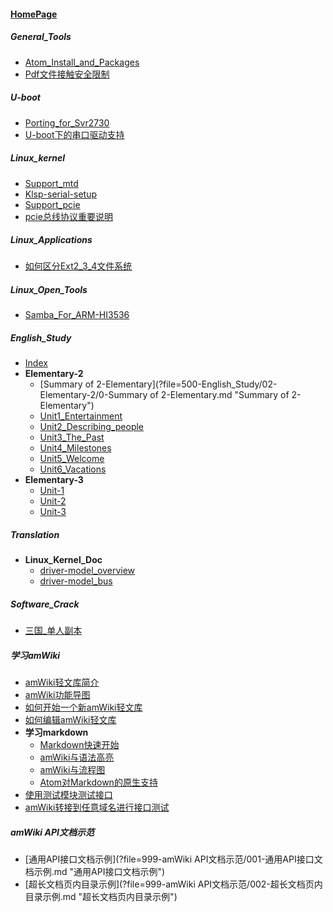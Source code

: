 
#### [HomePage](?file=HomePage "Return HomePage")

##### General_Tools
- [Atom_Install_and_Packages](?file=100-General_Tools/600-Atom_Install_and_Packages.md "Atom_Install_and_Packages")
- [Pdf文件接触安全限制](?file=100-General_Tools/600-Pdf文件接触安全限制.md "Pdf文件接触安全限制")

##### U-boot
- [Porting_for_Svr2730](?file=200-U-boot/500-Porting_for_Svr2730.md "Porting_for_Svr2730")
- [U-boot下的串口驱动支持](?file=200-U-boot/550-U-boot下的串口驱动支持.md "U-boot下的串口驱动支持")

##### Linux_kernel
- [Support_mtd](?file=250-Linux_kernel/001-Support_mtd.md "Support_mtd")
- [Klsp-serial-setup](?file=250-Linux_kernel/200-Klsp-serial-setup.md "Klsp-serial-setup")
- [Support_pcie](?file=250-Linux_kernel/500-Support_pcie.md "Support_pcie")
- [pcie总线协议重要说明](?file=250-Linux_kernel/510-pcie总线协议重要说明.md "pcie总线协议重要说明")

##### Linux_Applications
- [如何区分Ext2_3_4文件系统](?file=300-Linux_Applications/500-如何区分Ext2_3_4文件系统.md "如何区分Ext2_3_4文件系统")

##### Linux_Open_Tools
- [Samba_For_ARM-HI3536](?file=400-Linux_Open_Tools/500-Samba_For_ARM-HI3536.md "Samba_For_ARM-HI3536")

##### English_Study
- [Index](?file=500-English_Study/00-Index.md "Index")
- **Elementary-2**
    - [Summary of 2-Elementary](?file=500-English_Study/02-Elementary-2/0-Summary of 2-Elementary.md "Summary of 2-Elementary")
    - [Unit1_Entertainment](?file=500-English_Study/02-Elementary-2/1-Unit1_Entertainment.md "Unit1_Entertainment")
    - [Unit2_Describing_people](?file=500-English_Study/02-Elementary-2/2-Unit2_Describing_people.md "Unit2_Describing_people")
    - [Unit3_The_Past](?file=500-English_Study/02-Elementary-2/3-Unit3_The_Past.md "Unit3_The_Past")
    - [Unit4_Milestones](?file=500-English_Study/02-Elementary-2/4-Unit4_Milestones.md "Unit4_Milestones")
    - [Unit5_Welcome](?file=500-English_Study/02-Elementary-2/5-Unit5_Welcome.md "Unit5_Welcome")
    - [Unit6_Vacations](?file=500-English_Study/02-Elementary-2/6-Unit6_Vacations.md "Unit6_Vacations")
- **Elementary-3**
    - [Unit-1](?file=500-English_Study/03-Elementary-3/01-Unit-1.md "Unit-1")
    - [Unit-2](?file=500-English_Study/03-Elementary-3/02-Unit-2.md "Unit-2")
    - [Unit-3](?file=500-English_Study/03-Elementary-3/03-Unit-3.md "Unit-3")

##### Translation
- **Linux_Kernel_Doc**
    - [driver-model_overview](?file=750-Translation/500-Linux_Kernel_Doc/500-driver-model_overview.md "driver-model_overview")
    - [driver-model_bus](?file=750-Translation/500-Linux_Kernel_Doc/501_driver-model_bus.md "driver-model_bus")

##### Software_Crack
- [三国_单人副本](?file=900-Software_Crack/500-三国_单人副本.md "三国_单人副本")

##### 学习amWiki
- [amWiki轻文库简介](?file=998-学习amWiki/01-amWiki轻文库简介.md "amWiki轻文库简介")
- [amWiki功能导图](?file=998-学习amWiki/02-amWiki功能导图.md "amWiki功能导图")
- [如何开始一个新amWiki轻文库](?file=998-学习amWiki/03-如何开始一个新amWiki轻文库.md "如何开始一个新amWiki轻文库")
- [如何编辑amWiki轻文库](?file=998-学习amWiki/04-如何编辑amWiki轻文库.md "如何编辑amWiki轻文库")
- **学习markdown**
    - [Markdown快速开始](?file=998-学习amWiki/05-学习markdown/01-Markdown快速开始.md "Markdown快速开始")
    - [amWiki与语法高亮](?file=998-学习amWiki/05-学习markdown/02-amWiki与语法高亮.md "amWiki与语法高亮")
    - [amWiki与流程图](?file=998-学习amWiki/05-学习markdown/03-amWiki与流程图.md "amWiki与流程图")
    - [Atom对Markdown的原生支持](?file=998-学习amWiki/05-学习markdown/05-Atom对Markdown的原生支持.md "Atom对Markdown的原生支持")
- [使用测试模块测试接口](?file=998-学习amWiki/06-使用测试模块测试接口.md "使用测试模块测试接口")
- [amWiki转接到任意域名进行接口测试](?file=998-学习amWiki/07-amWiki转接到任意域名进行接口测试.md "amWiki转接到任意域名进行接口测试")

##### amWiki API文档示范
- [通用API接口文档示例](?file=999-amWiki API文档示范/001-通用API接口文档示例.md "通用API接口文档示例")
- [超长文档页内目录示例](?file=999-amWiki API文档示范/002-超长文档页内目录示例.md "超长文档页内目录示例")
